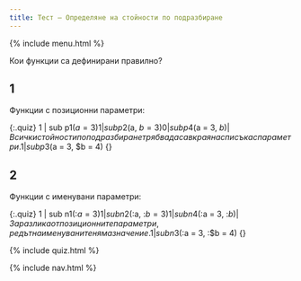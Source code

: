 ```yaml
---
title: Тест — Определяне на стойности по подразбиране
---
```


{% include menu.html %}

Кои функции са дефинирани правилно?

## 1

Функции с позиционни параметри:

{:.quiz}
1 | sub p1($a = 3) {}
1 | sub p2($a, $b = 3) {}
0 | sub p4($a = 3, $b) {} | Всички стойности по подразбиране трябва да са в края на списъка с параметри.
1 | sub p3($a = 3, $b = 4) {}

## 2 

Функции с именувани параметри:

{:.quiz}
1 | sub n1(:$a = 3) {}
1 | sub n2(:$a, :$b = 3) {}
1 | sub n4(:$a = 3, :$b) {} | За разлика от позиционните параметри, редът на именуваните няма значение.
1 | sub n3(:$a = 3, :$b = 4) {}

{% include quiz.html %}

{% include nav.html %}
